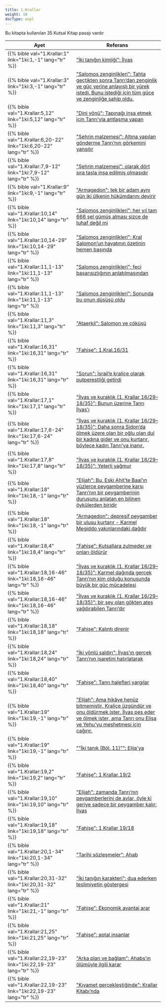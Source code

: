 ```yaml
---
title: 1.Krallar
weight: 10
docType: expl
---
```


Bu kitapta kullanılan 35 Kutsal Kitap pasajı vardır

| Ayet | Referans |
|-------|-----------|
| {{% bible val="1.Krallar:1" link="1ki:1,-1" lang="tr" %}} | ["İki tanığın kimliği": İlyas](/expl/content/witnesses/the-two-witnesses#c357) |
| {{% bible val="1.Krallar:3" link="1ki:3,-1" lang="tr" %}} | ["Salomos zenginlikleri": Tahta geçtikten sonra Tanrı’dan zenginlik ve güç yerine anlayışlı bir yürek istedi. Bunu istediği için tüm güce ve zenginliğe sahip oldu.](/expl/content/beasts/666-the-number-of-the-beast#d311) |
| {{% bible val="1.Krallar:5,12" link="1ki:5,12" lang="tr" %}} | ["Dini yönü": Tapınağı inşa etmek için Tanrı’yla antlaşma yapan](/expl/content/harlot/who-is-the-harlot-babylon-part-2#bc8e) |
| {{% bible val="1.Krallar:6,20-22" link="1ki:6,20-22" lang="tr" %}} | ["Şehrin malzemesi": Altına yapılan gönderme Tanrı’nın görkemini yansıtır](/expl/content/paradise/the-new-jerusalem#8562) |
| {{% bible val="1.Krallar:7,9-12" link="1ki:7,9-12" lang="tr" %}} | ["Şehrin malzemesi": olarak dört sıra taşla inşa edilmiş olmasıdır](/expl/content/paradise/the-new-jerusalem#8562) |
| {{% bible val="1.Krallar:9" link="1ki:9,-1" lang="tr" %}} | ["Armagedon": tek bir adam aynı gün iki ülkenin hükümdarını devirir](/quick/content/bowls#None) |
| {{% bible val="1.Krallar:10,14" link="1ki:10,14" lang="tr" %}} | ["Salomos zenginlikleri": her yıl tam 666 şel gümüş alması sizce de tuhaf değil mi](/expl/content/beasts/666-the-number-of-the-beast#d311) |
| {{% bible val="1.Krallar:10,14-29" link="1ki:10,14-29" lang="tr" %}} | ["Salomos zenginlikleri": Kral Salomon’un hayatının özetinin hemen başında](/expl/content/beasts/666-the-number-of-the-beast#d311) |
| {{% bible val="1.Krallar:11,1-13" link="1ki:11,1-13" lang="tr" %}} | ["Salomos zenginlikleri": feci başarısızlığının anlatılmasından](/expl/content/beasts/666-the-number-of-the-beast#d311) |
| {{% bible val="1.Krallar:11,1-13" link="1ki:11,1-13" lang="tr" %}} | ["Salomos zenginlikleri": Sonunda bu onun düşüşü oldu](/expl/content/beasts/666-the-number-of-the-beast#d311) |
| {{% bible val="1.Krallar:11,3" link="1ki:11,3" lang="tr" %}} | ["Ataerkil": Salomon ve çöküşü](/expl/background/israel/the-role-of-family-in-the-bible#3a5d) |
| {{% bible val="1.Krallar:16,31" link="1ki:16,31" lang="tr" %}} | ["Fahişe": 1.Kral.16/31](/expl/content/harlot/who-is-the-harlot-babylon-part-1#b45d) |
| {{% bible val="1.Krallar:16,31" link="1ki:16,31" lang="tr" %}} | ["Sorun": İsrail’e kraliçe olarak putperestliği getirdi](/expl/content/letters/the-letter-to-the-church-in-thyatira#94db) |
| {{% bible val="1.Krallar:17,1" link="1ki:17,1" lang="tr" %}} | ["İlyas ve kuraklık (1. Krallar 16/29–18/35)": Bunun üzerine Tanrı İlyas’ı](/expl/bible/daniel/the-secret-of-the-3-5-years#08ef) |
| {{% bible val="1.Krallar:17,6-24" link="1ki:17,6-24" lang="tr" %}} | ["İlyas ve kuraklık (1. Krallar 16/29–18/35)": Daha sonra Sidon’da ölmek üzere olan bir oğlu olan dul bir kadına gider ve onu kurtarır, böylece kadın Tanrı’ya inanır.](/expl/bible/daniel/the-secret-of-the-3-5-years#08ef) |
| {{% bible val="1.Krallar:17,8" link="1ki:17,8" lang="tr" %}} | ["İlyas ve kuraklık (1. Krallar 16/29–18/35)": Yeterli yağmur](/expl/bible/daniel/the-secret-of-the-3-5-years#08ef) |
| {{% bible val="1.Krallar:18" link="1ki:18,-1" lang="tr" %}} | ["Elijah": Bu, Eski Ahit’te Baal’ın yüzlerce peygamberine karşı Tanrı’nın bir peygamberinin duruşunu anlatan en bilinen öykülerden biridir](/expl/content/bowls/the-key-to-armageddon#5c76) |
| {{% bible val="1.Krallar:18" link="1ki:18,-1" lang="tr" %}} | ["Armagedon": depresif peygamber bir ulusu kurtarır - Karmel Megiddo yakınlarındaki dağdır](/quick/content/bowls#None) |
| {{% bible val="1.Krallar:18,4" link="1ki:18,4" lang="tr" %}} | ["Fahişe": Kutsallara zulmeder ve onları öldürür](/expl/content/harlot/who-is-the-harlot-babylon-part-1#b45d) |
| {{% bible val="1.Krallar:18,16-46" link="1ki:18,16-46" lang="tr" %}} | ["İlyas ve kuraklık (1. Krallar 16/29–18/35)": Karmel dağında gerçek Tanrı’nın kim olduğu konusunda büyük bir güç mücadelesi](/expl/bible/daniel/the-secret-of-the-3-5-years#08ef) |
| {{% bible val="1.Krallar:18,16-46" link="1ki:18,16-46" lang="tr" %}} | ["İlyas ve kuraklık (1. Krallar 16/29–18/35)": bir şey olan gökten ateş yağdırabilen Tanrı’dır](/expl/bible/daniel/the-secret-of-the-3-5-years#08ef) |
| {{% bible val="1.Krallar:18,18" link="1ki:18,18" lang="tr" %}} | ["Fahişe": Kalıntı direnir](/expl/content/harlot/who-is-the-harlot-babylon-part-1#b45d) |
| {{% bible val="1.Krallar:18,24" link="1ki:18,24" lang="tr" %}} | ["İki yönlü saldırı": İlyas’ın gerçek Tanrı’nın işaretini hatırlatarak](/expl/content/beasts/the-nature-of-the-beast-in-the-book-of-revelation#6999) |
| {{% bible val="1.Krallar:18,40" link="1ki:18,40" lang="tr" %}} | ["Fahişe": Tanrı halefleri yargılar](/expl/content/harlot/who-is-the-harlot-babylon-part-1#b45d) |
| {{% bible val="1.Krallar:19" link="1ki:19,-1" lang="tr" %}} | ["Elijah": Ama hikâye henüz bitmemiştir. Kraliçe üzgündür ve onu öldürmek ister. İlyas pes eder ve ölmek ister, ama Tanrı onu Elişa ve Yehu’yu meshetmesi için çağırır.](/expl/content/bowls/the-key-to-armageddon#5c76) |
| {{% bible val="1.Krallar:19" link="1ki:19,-1" lang="tr" %}} | [""İki tanık (Böl. 11)"": Elija'ya](/quick/content/witnesses#None) |
| {{% bible val="1.Krallar:19,2" link="1ki:19,2" lang="tr" %}} | ["Fahişe": 1 Krallar.19/2](/expl/content/harlot/who-is-the-harlot-babylon-part-1#b45d) |
| {{% bible val="1.Krallar:19,10" link="1ki:19,10" lang="tr" %}} | ["Elijah":  zamanda Tanrı’nın peygamberlerini de avlar, öyle ki geriye sadece bir peygamber kalır: İlyas](/expl/content/bowls/the-key-to-armageddon#5c76) |
| {{% bible val="1.Krallar:19,18" link="1ki:19,18" lang="tr" %}} | ["Fahişe": 1 Krallar 19/18](/expl/content/harlot/who-is-the-harlot-babylon-part-1#b45d) |
| {{% bible val="1.Krallar:20,1-34" link="1ki:20,1-34" lang="tr" %}} | ["Tarihi sözleşmeler": Ahab](/expl/background/israel/gods-covenant#909f) |
| {{% bible val="1.Krallar:20,31-32" link="1ki:20,31-32" lang="tr" %}} | ["İki tanığın karakteri": dua ederken teslimiyetin göstergesi](/expl/content/witnesses/the-two-witnesses#bdb3) |
| {{% bible val="1.Krallar:21" link="1ki:21,-1" lang="tr" %}} | ["Fahişe": Ekonomik avantaj arar](/expl/content/harlot/who-is-the-harlot-babylon-part-1#b45d) |
| {{% bible val="1.Krallar:21,25" link="1ki:21,25" lang="tr" %}} | ["Fahişe": aptal insanlar](/expl/content/harlot/who-is-the-harlot-babylon-part-1#b45d) |
| {{% bible val="1.Krallar:22,19-23" link="1ki:22,19-23" lang="tr" %}} | ["Arka plan ve bağlam": Ahabs’ın ölümüyle ilgili karar](/expl/content/worship/worship-in-the-throne-room#3e33) |
| {{% bible val="1.Krallar:22,19-23" link="1ki:22,19-23" lang="tr" %}} | ["Kıyamet gerçekleştiğinde": Krallar Kitabı’nda](/expl/topics/others/the-rapture#a0e7) |
